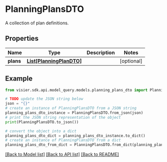 # PlanningPlansDTO

A collection of plan definitions.

## Properties

Name | Type | Description | Notes
------------ | ------------- | ------------- | -------------
**plans** | [**List[PlanningPlanDTO]**](PlanningPlanDTO.md) |  | [optional] 

## Example

```python
from visier.sdk.api.model_query.models.planning_plans_dto import PlanningPlansDTO

# TODO update the JSON string below
json = "{}"
# create an instance of PlanningPlansDTO from a JSON string
planning_plans_dto_instance = PlanningPlansDTO.from_json(json)
# print the JSON string representation of the object
print(PlanningPlansDTO.to_json())

# convert the object into a dict
planning_plans_dto_dict = planning_plans_dto_instance.to_dict()
# create an instance of PlanningPlansDTO from a dict
planning_plans_dto_from_dict = PlanningPlansDTO.from_dict(planning_plans_dto_dict)
```
[[Back to Model list]](../README.md#documentation-for-models) [[Back to API list]](../README.md#documentation-for-api-endpoints) [[Back to README]](../README.md)


